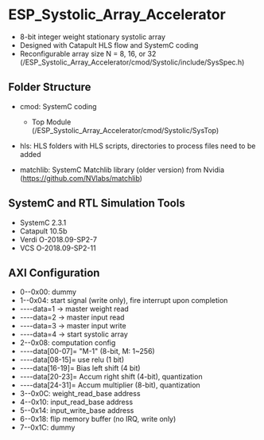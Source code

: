 # ESP_Systolic_Array_Accelerator

* 8-bit integer weight stationary systolic array 
* Designed with Catapult HLS flow and SystemC coding
* Reconfigurable array size N = 8, 16, or 32 (/ESP_Systolic_Array_Accelerator/cmod/Systolic/include/SysSpec.h)

## Folder Structure
* cmod: SystemC coding
  * Top Module (/ESP_Systolic_Array_Accelerator/cmod/Systolic/SysTop)

* hls:  HLS folders with HLS scripts, directories to process files need to be added
* matchlib: SystemC Matchlib library (older version) from Nvidia (https://github.com/NVlabs/matchlib)

## SystemC and RTL Simulation Tools 
* SystemC 2.3.1
* Catapult 10.5b
* Verdi O-2018.09-SP2-7
* VCS O-2018.09-SP2-11

## AXI Configuration 
* 0--0x00: dummy
* 1--0x04: start signal (write only), fire interrupt upon completion
* ----data=1 -> master weight read
* ----data=2 -> master input read
* ----data=3 -> master input write
* ----data=4 -> start systolic array
* 2--0x08: computation config
* ----data[00-07]= "M-1" (8-bit, M: 1~256)
* ----data[08-15]= use relu (1 bit)
* ----data[16-19]= Bias left shift (4 bit)
* ----data[20-23]= Accum right shift (4-bit), quantization
* ----data[24-31]= Accum multiplier (8-bit), quantization
* 3--0x0C: weight_read_base address
* 4--0x10: input_read_base address
* 5--0x14: input_write_base address
* 6--0x18: flip memory buffer (no IRQ, write only)
* 7--0x1C: dummy
